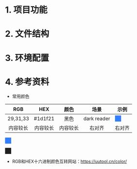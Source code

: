 # 1. 项目功能


# 2. 文件结构



# 3. 环境配置



# 4. 参考资料

- 常用颜色

| RGB       | HEX       | 颜色      | 场景      | 示例     |
|:---------:|:---------:|:---------:|:---------:|:---------:|
| 29,31,33    | #1d1f21  | 黑色    | dark reader    | <div style="background-color: #337dff; width: 20px; height: 20px;"></div>   |
| 内容较长  | 内容较长  | 内容较长  | 右对齐    | 右对齐    |

<div style="background-color: #337dff; width: 20px; height: 20px;"></div>

<span style="background-color: #1d1f21; display: inline-block; width: 20px; height: 20px;"></span>


- RGB和HEX十六进制颜色互转网站：https://uutool.cn/color/
